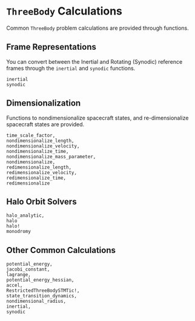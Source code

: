 # `ThreeBody` Calculations

Common `ThreeBody` problem calculations are provided through functions. 

## Frame Representations

You can convert between the Inertial and Rotating (Synodic) reference frames through
the `inertial` and `synodic` functions.

```@docs
inertial
synodic
```

## Dimensionalization

Functions to nondimensionalize spacecraft states, and re-dimensionalize spacecraft
states are provided.

```@docs
time_scale_factor,
nondimensionalize_length,
nondimensionalize_velocity,
nondimensionalize_time,
nondimensionalize_mass_parameter,
nondimensionalize,
redimensionalize_length,
redimensionalize_velocity,
redimensionalize_time,
redimensionalize
```

## Halo Orbit Solvers
```@docs
halo_analytic,
halo
halo!
monodromy
```

## Other Common Calculations

```@docs
potential_energy, 
jacobi_constant,
lagrange,
potential_energy_hessian, 
accel,
RestrictedThreeBodySTMTic!,
state_transition_dynamics,
nondimensional_radius,  
inertial, 
synodic
```